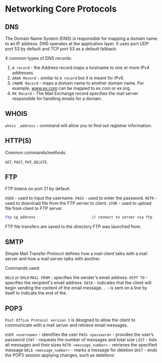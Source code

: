 # Networking Core Protocols

## DNS

The Domain Name System (DNS) is responsible for mapping a domain name to an IP address. DNS operates at the application layer. It uses port UDP port 53 by default and TCP port 53 as a default fallback.

4 common types of DNS records:

1. `A record` - the Address record maps a hostname to one or more IPv4 addresses.
2. `AAAA Record` - similar to `A record` but it is meant for IPv6.
3. `CNAME Record` - maps a domain name to another domain name. For example, www.ex.com can be mapped to ex.com or ex.org.
4. `MX Record` - The Mail Exchange record specifies the mail server responsible for handling emails for a domain.

## WHOIS

`whois _address` - command will allow you to find out registrar information.

## HTTP(S)

Common commands/methods

`GET`, `POST`, `PUT`, `DELETE`.

## FTP

FTP listens on port 21 by default.

`USER` - used to input the username.
`PASS` - used to enter the password.
`RETR` - used to download file from the FTP server to client.
`STOR` - used to upload file from client to FTP server.

```bash
ftp ip_address                          // connect to server via ftp
```

FTP file transfers are saved to the directory FTP was launched from.

## SMTP

Simple Mail Transfer Protocol defines how a mail client talks with a mail server and how a mail server talks with another.

Commands used:

`HELO` or `EHLO`
`MAIL FROM` - specifies the sender's email address.
`RCPT TO` - specifies the recipient's email address.
`DATA` - indicates that the client will begin sending the content of the email message.
`.` - is sent on a line by itself to indicate the end of the.

## POP3

`Post Office Protocol version 3` is designed to allow the client to communicate with a mail server and retrieve email messages.

`USER <username>` - identifies the user
`PASS <password>` - provides the user’s password
`STAT` - requests the number of messages and total size
`LIST` - lists all messages and their sizes
`RETR <message_number>` - retrieves the specified message
`DELE <message_number>` - marks a message for deletion
`QUIT` - ends the POP3 session applying changes, such as deletions
